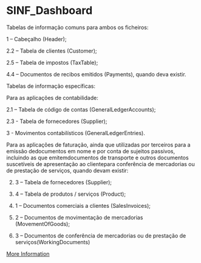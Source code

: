 # SINF_Dashboard

Tabelas de informação comuns para ambos os ficheiros: 

1  – Cabeçalho (Header);

2.2  – Tabela de clientes (Customer);

2.5   – Tabela de impostos (TaxTable);

4.4   – Documentos de recibos emitidos (Payments), quando deva existir.
 
Tabelas de informação específicas:

Para as aplicações de contabilidade:
    
2.1 – Tabela de código de contas (GeneralLedgerAccounts);

2.3 - Tabela de fornecedores (Supplier); 

3 - Movimentos contabilísticos (GeneralLedgerEntries).

Para as aplicações de faturação, ainda que utilizadas por terceiros para a emissão dedocumentos em nome e por conta de sujeitos passivos,
incluindo as que emitemdocumentos de transporte e outros documentos suscetíveis de apresentação ao clientepara conferência de mercadorias
ou de prestação de serviços, quando devam existir:

2. 3 – Tabela de fornecedores (Supplier);

2. 4 – Tabela de produtos / serviços (Product);

4. 1 – Documentos comerciais a clientes (SalesInvoices);

4. 2 – Documentos de movimentação de mercadorias (MovementOfGoods);

4. 3 – Documentos de conferência de mercadorias ou de prestação de serviços(WorkingDocuments)


[More Information](http://webcache.googleusercontent.com/search?q=cache:http://info.portaldasfinancas.gov.pt/NR/rdonlyres/ACD9174B-FA72-4D80-9E99-760745CC14AA/0/Portaria_302_2016.pdf&gws_rd=cr&dcr=0&ei=oEv8WeLTO4qqUeyCjrAH)
